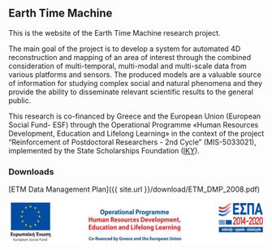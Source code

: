 ## Earth Time Machine

This is the website of the Earth Time Machine research project.

The main goal of the project is to develop a system for automated 4D reconstruction and mapping of an area of interest through the combined consideration of multi-temporal, multi-modal and multi-scale data from various platforms and sensors. The produced models are a valuable source of information for studying complex social and natural phenomena and they provide the ability to disseminate relevant scientific results to the general public.

This research is co-financed by Greece and the European Union (European Social Fund- ESF) through the Operational Programme «Human Resources Development, Education and Lifelong Learning» in the context of the project “Reinforcement of Postdoctoral Researchers - 2nd Cycle” (MIS-5033021), implemented by the State Scholarships Foundation ([IKY](https://www.iky.gr/en/)).

### Downloads

[ETM Data Management Plan]({{ site.url }}/download/ETM_DMP_2008.pdf)

![logo](res/logo.jpg)